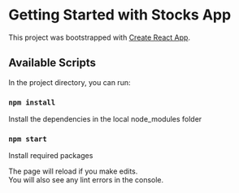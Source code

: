 # Getting Started with Stocks App

This project was bootstrapped with [Create React App](https://github.com/facebook/create-react-app).

## Available Scripts

In the project directory, you can run:

### `npm install`
Install the dependencies in the local node_modules folder

### `npm start`

Install required packages 

The page will reload if you make edits.\
You will also see any lint errors in the console.
